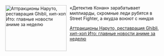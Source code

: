 <!--2025-05-10 11:45:36-->
<div class="yb">
  <div class="rss kino_kino"><a href="https://www.kino-teatr.ru/kino/news/y2025/5-10/37657/" title="Аттракционы Наруто, реставрация Ghibli, хип-хоп Ито: главные новости аниме за неделю"><img src="https://www.kino-teatr.ru/news/7/5/37657/poster.jpg" width="196" height="147" align="left" hspace="5" style="margin: 0px 10px 0px 5px" alt="Аттракционы Наруто, реставрация Ghibli, хип-хоп Ито: главные новости аниме за неделю"/></a>«Детектив Конан» зарабатывает миллиарды, скромные леди рубятся в Street Fighter, а якудза воюют с ниндзя <p class="titl"><a href="https://www.kino-teatr.ru/kino/news/y2025/5-10/37657/">Аттракционы Наруто, реставрация Ghibli, хип-хоп Ито: главные новости аниме за неделю</a></p></div>
</div>
